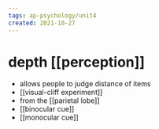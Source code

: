 ```yaml
---
tags: ap-psychology/unit4 
created: 2021-10-27
---
```


# depth [[perception]]

- allows people to judge distance of items
- [[visual-cliff experiment]]
- from the [[parietal lobe]]
- [[binocular cue]]
- [[monocular cue]] 
